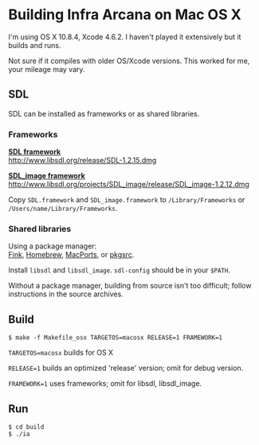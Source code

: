 # Building Infra Arcana on Mac OS X

I'm using OS X 10.8.4, Xcode 4.6.2.
I haven't played it extensively but it builds and runs.

Not sure if it compiles with older OS/Xcode versions.
This worked for me, your mileage may vary.

## SDL

SDL can be installed as frameworks or as shared libraries.

### Frameworks

[**SDL framework**](http://www.libsdl.org/download-1.2.php)  
http://www.libsdl.org/release/SDL-1.2.15.dmg

[**SDL\_image framework**](http://www.libsdl.org/projects/SDL_image/)  
http://www.libsdl.org/projects/SDL_image/release/SDL_image-1.2.12.dmg

Copy `SDL.framework` and `SDL_image.framework` to `/Library/Frameworks`
or `/Users/name/Library/Frameworks`.

### Shared libraries

Using a package manager:  
[Fink](http://fink.thetis.ig42.org), [Homebrew](http://mxcl.github.io/homebrew/),
[MacPorts](http://www.macports.org), or [pkgsrc](http://www.pkgsrc.org/).

Install `libsdl` and `libsdl_image`. `sdl-config` should be in your `$PATH`.

Without a package manager, building from source isn't too difficult;
follow instructions in the source archives.

## Build

    $ make -f Makefile_osx TARGETOS=macosx RELEASE=1 FRAMEWORK=1

`TARGETOS=macosx` builds for OS X

`RELEASE=1` builds an optimized 'release' version; omit for debug version.

`FRAMEWORK=1` uses frameworks; omit for libsdl, libsdl\_image.

## Run

    $ cd build
    $ ./ia
